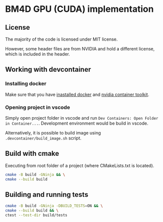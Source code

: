 # BM4D GPU (CUDA) implementation

## License

The majority of the code is licensed under MIT license. 

However, some header files are from NVIDIA and hold a different license, which is included in the header.


## Working with devcontainer

### Installing docker

Make sure that you have [inastalled docker](https://docs.docker.com/engine/install/) and [nvidia container toolkit](https://docs.nvidia.com/datacenter/cloud-native/container-toolkit/latest/install-guide.html).

### Opening project in vscode

Simply open project folder in vscode and run `Dev Containers: Open Folder in Container...`.
Development environment would be build in vscode.

Alternatively, it is possible to build image using `.devcontainer/build_image.sh` script.

## Build with cmake

Executing from root folder of a project (where CMakeLists.txt is located).

```bash
cmake -B build -GNinja && \
cmake --build build
```

## Building and running tests

```bash
cmake -B build -GNinja -DBUILD_TESTS=ON && \
cmake --build build && \
ctest --test-dir build/tests
```